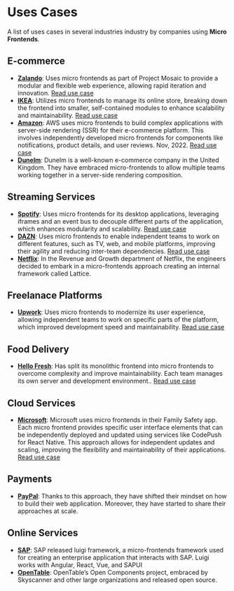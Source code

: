 # Uses Cases

A list of uses cases in several industries industry by companies using **Micro Frontends**.

## E-commerce

- **[Zalando](https://www.zalando.com/)**: Uses micro frontends as part of Project Mosaic to provide a modular and flexible web experience, allowing rapid iteration and innovation. [Read use case](https://thehavro.com/2022/02/11/companies-using-micro-frontends/)
- **[IKEA](https://www.ikea.com/)**: Utilizes micro frontends to manage its online store, breaking down the frontend into smaller, self-contained modules to enhance scalability and maintainability. [Read use case](https://thehavro.com/2022/02/11/companies-using-micro-frontends/)
- **[Amazon](https://aws.amazon.com/blogs/)**: AWS uses micro frontends to build complex applications with server-side rendering (SSR) for their e-commerce platform. This involves independently developed micro frontends for components like notifications, product details, and user reviews. Nov, 2022. [Read use case](https://aws.amazon.com/blogs/compute/server-side-rendering-micro-frontends-the-architecture/)
- **[Dunelm](https://engineering.dunelm.com/micro-frontends-at-dunelm-3d96bba5ae8d)**: Dunelm is a well-known e-commerce company in the United Kingdom. They have embraced micro-frontends to allow multiple teams working together in a server-side rendering composition.

## Streaming Services

- **[Spotify](https://www.spotify.com/)**: Uses micro frontends for its desktop applications, leveraging iframes and an event bus to decouple different parts of the application, which enhances modularity and scalability. [Read use case](https://thehavro.com/2022/02/11/companies-using-micro-frontends/)
- **[DAZN](https://www.dazn.com/)**: Uses micro frontends to enable independent teams to work on different features, such as TV, web, and mobile platforms, improving their agility and reducing inter-team dependencies. [Read use case](https://thehavro.com/2022/02/11/companies-using-micro-frontends/)
- **[Netflix](https://netflixtechblog.com/tagged/micro-frontends)**: In the Revenue and Growth department of Netflix, the engineers decided to embark in a micro-frontends approach creating an internal framework called Lattice.

## Freelanace Platforms

- **[Upwork](https://www.upwork.com/)**: Uses micro frontends to modernize its user experience, allowing independent teams to work on specific parts of the platform, which improved development speed and maintainability. [Read use case](https://thehavro.com/2022/02/11/companies-using-micro-frontends/)

## Food Delivery

- **[Hello Fresh](https://www.hellofresh.com/)**: Has split its monolithic frontend into micro frontends to overcome complexity and improve maintainability. Each team manages its own server and development environment.. [Read use case](https://thehavro.com/2022/02/11/companies-using-micro-frontends/)

## Cloud Services

- **[Microsoft](https://www.microsoft.com/)**: Microsoft uses micro frontends in their Family Safety app. Each micro frontend provides specific user interface elements that can be independently deployed and updated using services like CodePush for React Native. This approach allows for independent updates and scaling, improving the flexibility and maintainability of their applications. [Read use case](https://devblogs.microsoft.com/premier-developer/scaling-user-experiences-with-micro-frontends/)

## Payments

- **[PayPal](https://hasgeek.com/jsfoo/microfrontends-conf/schedule/micro-frontends-communication-patterns-NJ6MRtNaEc1aNh8oe6kERY)**: Thanks to this approach, they have shifted their mindset on how to build their web application. Moreover, they have started to share their approaches at scale.

## Online Services

- **[SAP](https://luigi-project.io/)**: SAP released luigi framework, a micro-frontends framework used for creating an enterprise application that interacts with SAP. Luigi works with Angular, React, Vue, and SAPUI
- **[OpenTable](https://github.com/opencomponents/oc)**: OpenTable’s Open Components project, embraced by Skyscanner and other large organizations and released open source.
